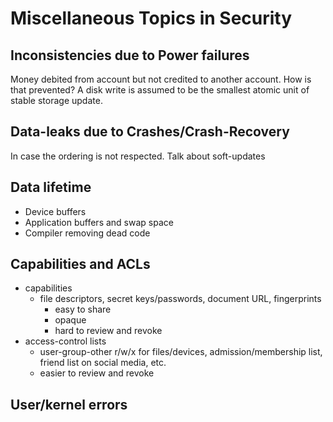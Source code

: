 # Miscellaneous Topics in Security

## Inconsistencies due to Power failures
Money debited from account but not credited to another account. How is that prevented?  A disk write is assumed to be the smallest atomic unit of stable storage update.

## Data-leaks due to Crashes/Crash-Recovery
In case the ordering is not respected. Talk about soft-updates

## Data lifetime
- Device buffers
- Application buffers and swap space
- Compiler removing dead code

## Capabilities and ACLs
- capabilities
  - file descriptors, secret keys/passwords, document URL, fingerprints
    - easy to share
    - opaque
    - hard to review and revoke
- access-control lists
  - user-group-other r/w/x for files/devices, admission/membership list, friend list on social media, etc.
  - easier to review and revoke

## User/kernel errors
